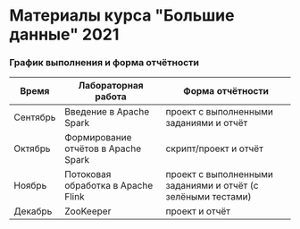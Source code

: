# Материалы курса "Большие данные" 2021

### График выполнения и форма отчётности

| Время | Лабораторная работа | Форма отчётности |
| ------ | ------ | ------ |
| Сентябрь | Введение в Apache Spark | проект с выполненными заданиями и отчёт |
| Октябрь | Формирование отчётов в Apache Spark | скрипт/проект и отчёт |
| Ноябрь | Потоковая обработка в Apache Flink | проект с выполненными заданиями и отчёт (с зелёными тестами) |
| Декабрь | ZooKeeper | проект и отчёт |
